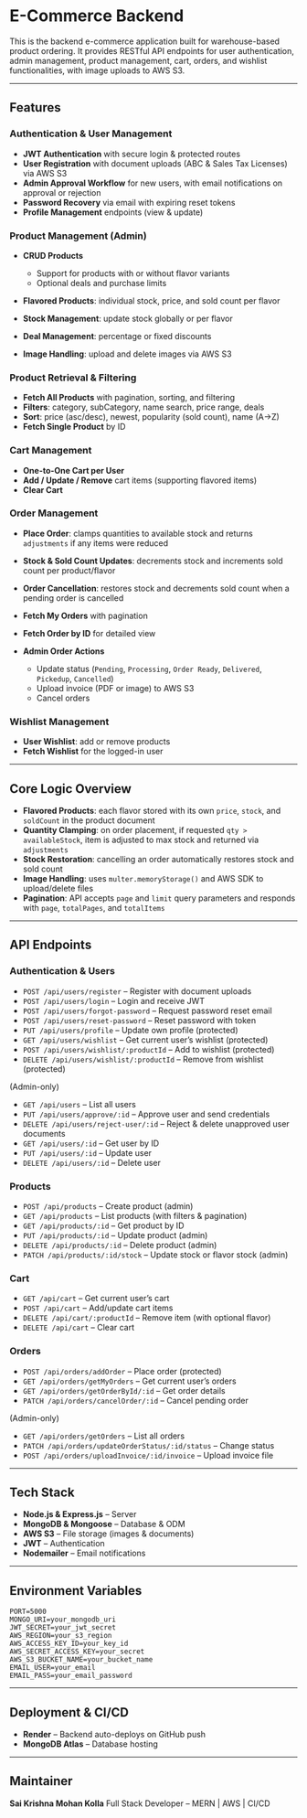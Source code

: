 # E-Commerce Backend

This is the backend e-commerce application built for warehouse-based product ordering. It provides RESTful API endpoints for user authentication, admin management, product management, cart, orders, and wishlist functionalities, with image uploads to AWS S3.

---

## Features

### Authentication & User Management

* **JWT Authentication** with secure login & protected routes
* **User Registration** with document uploads (ABC & Sales Tax Licenses) via AWS S3
* **Admin Approval Workflow** for new users, with email notifications on approval or rejection
* **Password Recovery** via email with expiring reset tokens
* **Profile Management** endpoints (view & update)

### Product Management (Admin)

* **CRUD Products**

  * Support for products with or without flavor variants
  * Optional deals and purchase limits
* **Flavored Products**: individual stock, price, and sold count per flavor
* **Stock Management**: update stock globally or per flavor
* **Deal Management**: percentage or fixed discounts
* **Image Handling**: upload and delete images via AWS S3

### Product Retrieval & Filtering

* **Fetch All Products** with pagination, sorting, and filtering
* **Filters**: category, subCategory, name search, price range, deals
* **Sort**: price (asc/desc), newest, popularity (sold count), name (A→Z)
* **Fetch Single Product** by ID

### Cart Management

* **One-to-One Cart per User**
* **Add / Update / Remove** cart items (supporting flavored items)
* **Clear Cart**

### Order Management

* **Place Order**: clamps quantities to available stock and returns `adjustments` if any items were reduced
* **Stock & Sold Count Updates**: decrements stock and increments sold count per product/flavor
* **Order Cancellation**: restores stock and decrements sold count when a pending order is cancelled
* **Fetch My Orders** with pagination
* **Fetch Order by ID** for detailed view
* **Admin Order Actions**

  * Update status (`Pending`, `Processing`, `Order Ready`, `Delivered`, `Pickedup`, `Cancelled`)
  * Upload invoice (PDF or image) to AWS S3
  * Cancel orders

### Wishlist Management

* **User Wishlist**: add or remove products
* **Fetch Wishlist** for the logged-in user

---

## Core Logic Overview

* **Flavored Products**: each flavor stored with its own `price`, `stock`, and `soldCount` in the product document
* **Quantity Clamping**: on order placement, if requested `qty > availableStock`, item is adjusted to max stock and returned via `adjustments`
* **Stock Restoration**: cancelling an order automatically restores stock and sold count
* **Image Handling**: uses `multer.memoryStorage()` and AWS SDK to upload/delete files
* **Pagination**: API accepts `page` and `limit` query parameters and responds with `page`, `totalPages`, and `totalItems`

---

## API Endpoints

### Authentication & Users

* `POST /api/users/register` – Register with document uploads
* `POST /api/users/login` – Login and receive JWT
* `POST /api/users/forgot-password` – Request password reset email
* `POST /api/users/reset-password` – Reset password with token
* `PUT /api/users/profile` – Update own profile (protected)
* `GET /api/users/wishlist` – Get current user’s wishlist (protected)
* `POST /api/users/wishlist/:productId` – Add to wishlist (protected)
* `DELETE /api/users/wishlist/:productId` – Remove from wishlist (protected)

(Admin-only)

* `GET /api/users` – List all users
* `PUT /api/users/approve/:id` – Approve user and send credentials
* `DELETE /api/users/reject-user/:id` – Reject & delete unapproved user documents
* `GET /api/users/:id` – Get user by ID
* `PUT /api/users/:id` – Update user
* `DELETE /api/users/:id` – Delete user

### Products

* `POST /api/products` – Create product (admin)
* `GET /api/products` – List products (with filters & pagination)
* `GET /api/products/:id` – Get product by ID
* `PUT /api/products/:id` – Update product (admin)
* `DELETE /api/products/:id` – Delete product (admin)
* `PATCH /api/products/:id/stock` – Update stock or flavor stock (admin)

### Cart

* `GET /api/cart` – Get current user’s cart
* `POST /api/cart` – Add/update cart items
* `DELETE /api/cart/:productId` – Remove item (with optional flavor)
* `DELETE /api/cart` – Clear cart

### Orders

* `POST /api/orders/addOrder` – Place order (protected)
* `GET /api/orders/getMyOrders` – Get current user’s orders
* `GET /api/orders/getOrderById/:id` – Get order details
* `PATCH /api/orders/cancelOrder/:id` – Cancel pending order

(Admin-only)

* `GET /api/orders/getOrders` – List all orders
* `PATCH /api/orders/updateOrderStatus/:id/status` – Change status
* `POST /api/orders/uploadInvoice/:id/invoice` – Upload invoice file

---

## Tech Stack

* **Node.js & Express.js** – Server
* **MongoDB & Mongoose** – Database & ODM
* **AWS S3** – File storage (images & documents)
* **JWT** – Authentication
* **Nodemailer** – Email notifications

---

## Environment Variables

```env
PORT=5000
MONGO_URI=your_mongodb_uri
JWT_SECRET=your_jwt_secret
AWS_REGION=your_s3_region
AWS_ACCESS_KEY_ID=your_key_id
AWS_SECRET_ACCESS_KEY=your_secret
AWS_S3_BUCKET_NAME=your_bucket_name
EMAIL_USER=your_email
EMAIL_PASS=your_email_password
```

---

## Deployment & CI/CD

* **Render** – Backend auto-deploys on GitHub push
* **MongoDB Atlas** – Database hosting

---

## Maintainer

**Sai Krishna Mohan Kolla**
Full Stack Developer – MERN | AWS | CI/CD